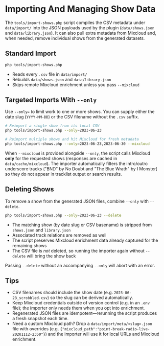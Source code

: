 # Importing And Managing Show Data

The `tools/import-shows.php` script compiles the CSV metadata under `data/import/` into the JSON payloads used by the plugin (`data/shows.json` and `data/library.json`). It can also pull extra metadata from Mixcloud and, when needed, remove individual shows from the generated datasets.

## Standard Import

```bash
php tools/import-shows.php
```

- Reads every `.csv` file in `data/import/`
- Rebuilds `data/shows.json` and `data/library.json`
- Skips remote Mixcloud enrichment unless you pass `--mixcloud`

## Targeted Imports With `--only`

Use `--only=` to limit work to one or more shows. You can supply either the date slug (`YYYY-MM-DD`) or the CSV filename without the `.csv` suffix.

```bash
# Reimport a single show from its local CSV
php tools/import-shows.php --only=2023-06-23

# Reimport multiple shows and hit Mixcloud for fresh metadata
php tools/import-shows.php --only=2023-06-23,2023-06-30 --mixcloud
```

When `--mixcloud` is provided alongside `--only`, the script calls Mixcloud **only** for the requested shows (responses are cached in `data/cache/mixcloud`).
The importer automatically filters the intro/outro underscore tracks ("BND" by No Doubt and "The Blue Wrath" by I Monster) so they do not appear in tracklist output or search results.


## Deleting Shows

To remove a show from the generated JSON files, combine `--only` with `--delete`.

```bash
php tools/import-shows.php --only=2023-06-23 --delete
```

- The matching show (by date slug or CSV basename) is stripped from `shows.json` and `library.json`
- Associated track relations are removed as well
- The script preserves Mixcloud enrichment data already captured for the remaining shows
- The CSV file is *not* deleted, so running the importer again without `--delete` will bring the show back

Passing `--delete` without an accompanying `--only` will abort with an error.

## Tips

- CSV filenames should include the show date (e.g. `2023-06-23_scrobbled.csv`) so the slug can be derived automatically.
- Keep Mixcloud credentials outside of version control (e.g. in an `.env` file); the importer only needs them when you opt into enrichment.
- Regenerated JSON files are idempotent—rerunning the script produces a fresh snapshot each time.
- Need a custom Mixcloud path? Drop a `data/import/meta/<slug>.json` file with overrides (e.g. `{"mixcloud_path":"point-break-radio-live-20201112-2350"}`) and the importer will use it for local URLs and Mixcloud enrichment.
